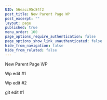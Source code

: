 ```yaml
---
UID: 56eacc95c84f2
post_title: New Parent Page WP
post_excerpt: ""
layout: page
published: true
menu_order: 100
page_options_require_authentication: false
page_options_show_link_unauthenticated: false
hide_from_navigation: false
hide_from_related: false
---
```

New Parent Page WP

Wp edit #1

Wp edit #2

git edit #1